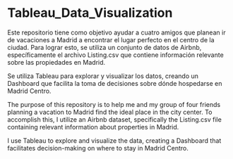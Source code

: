 # Tableau_Data_Visualization

Este repositorio tiene como objetivo ayudar a cuatro amigos que planean ir de vacaciones a Madrid a encontrar el lugar perfecto en el centro de la ciudad. Para lograr esto, se utiliza un conjunto de datos de Airbnb, específicamente el archivo Listing.csv que contiene información relevante sobre las propiedades en Madrid.

Se utiliza Tableau para explorar y visualizar los datos, creando un Dashboard que facilita la toma de decisiones sobre dónde hospedarse en Madrid Centro.

                                    
The purpose of this repository is to help me and my group of four friends planning a vacation to Madrid find the ideal place in the city center. To accomplish this, I utilize an Airbnb dataset, specifically the Listing.csv file containing relevant information about properties in Madrid.

I use Tableau to explore and visualize the data, creating a Dashboard that facilitates decision-making on where to stay in Madrid Centro.
